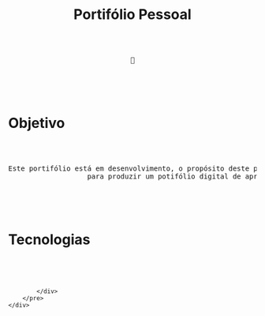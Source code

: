 <html>
    <div class="container">
        <h1 align="center">Portifólio Pessoal</h1>
        <pre>
            <div class="wrap">
                <div align="center">🚀</div>
            </div>
        </pre>
    </div>
    <div class="container">
        <h1>Objetivo</h1>
        <pre>
            <div class="wrap">
                <div align="justify">Este portifólio está em desenvolvimento, o propósito deste projeto é exercitar minhas habilidades como Desenvolvedora
                   para produzir um potifólio digital de apresentação profissional</div>
            </div>
        </pre>
    </div>
    <div class="container">
        <h1>Tecnologias</h1>
        <pre>
            <div class="wrap">

            </div>
        </pre>
    </div>
</html>
